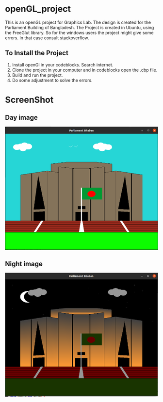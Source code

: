 # openGL_project

This is an openGL project for Graphics Lab. The design is created for the Parliament Building of Bangladesh.
The Project is created in Ubuntu, using the FreeGlut library. So for the windows users the project might give some errors. In that case consult stackoverflow.

## To Install the Project
1. Install openGl in your codeblocks. Search internet.
2. Clone the project in your computer and in codeblocks open the .cbp file.
3. Build and run the project.
4. Do some adjustment to solve the errors.

# ScreenShot
## Day image 
![alt text](https://github.com/rafsunsheikh/openGL_project/blob/main/Parliament_Bhaban/screenshots/parliament_day.png)


## Night image 
![alt text](https://github.com/rafsunsheikh/openGL_project/blob/main/Parliament_Bhaban/screenshots/parliament_night.png)

